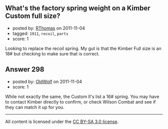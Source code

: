 ## What's the factory spring weight on a Kimber Custom full size?

- posted by: [RThomas](https://stackexchange.com/users/-1/86-rthomas) on 2011-11-04
- tagged: `1911`, `recoil`, `parts`
- score: 1

<p>Looking to replace the recoil spring.  My gut is that the Kimber Full size is an 18# but checking to make sure that is correct.</p>



## Answer 298

- posted by: [OldWolf](https://stackexchange.com/users/-1/111-oldwolf) on 2011-11-04
- score: 1

<p>While not exactly the same, the Custom II's list a 16# spring. You may have to contact Kimber directly to confirm, or check Wilson Combat and see if they can match it up for you.</p>




---

All content is licensed under the [CC BY-SA 3.0 license](https://creativecommons.org/licenses/by-sa/3.0/).

